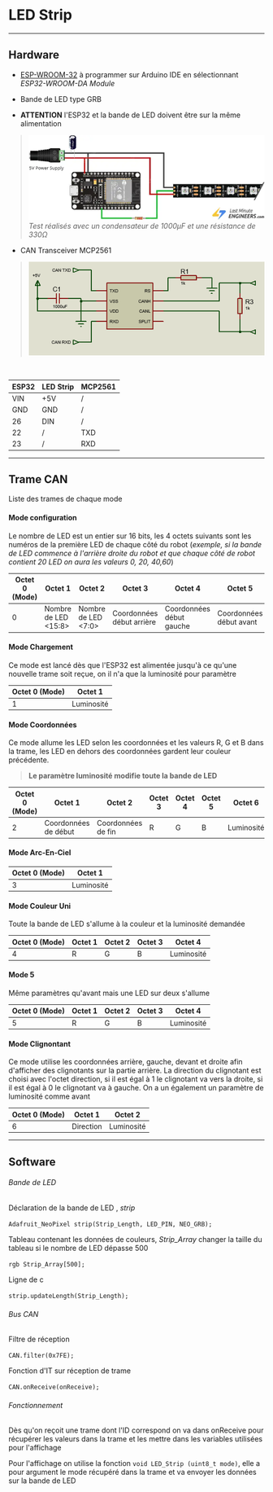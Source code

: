 # LED Strip

---

## Hardware

* [ESP-WROOM-32](https://www.dzduino.com/Blog%20Dzduino/ESP32-WROOM-32) à
programmer sur Arduino IDE en sélectionnant *ESP32-WROOM-DA Module*

* Bande de LED type GRB

* **ATTENTION** l'ESP32 et la bande de LED doivent être sur la même alimentation

>![](esp_led.png)
>*Test réalisés avec un condensateur de 1000µF et une résistance de 330Ω*

* CAN Transceiver MCP2561

>![](mcp.png)

<br>

| ESP32  |  LED Strip | MCP2561  |
|---|---|---|
|  VIN |  +5V  | /  |
|  GND | GND  | /  |
| 26  | DIN  | /  |
| 22  | /  |  TXD |
| 23  | /  | RXD  |

---

## Trame CAN

Liste des trames de chaque mode

#### Mode configuration

Le nombre de LED est un entier sur 16 bits, les 4 octets suivants sont les numéros de la première LED de chaque côté du robot (*exemple, si la bande de LED commence à l'arrière droite du robot et que chaque côté de robot contient 20 LED on aura les valeurs 0, 20, 40,60*)

| Octet 0 (Mode) |  Octet 1 | Octet 2  |Octet 3|Octet 4|Octet 5|Octet 6|
|---|---|---|---|---|---|---|
| 0 |Nombre de LED <15:8> |Nombre de LED <7:0>|Coordonnées début arrière|Coordonnées début gauche|Coordonnées début avant|Coordonnées début droite|

#### Mode Chargement

Ce mode est lancé dès que l'ESP32 est alimentée jusqu'à ce qu'une nouvelle trame soit reçue, on il n'a que la luminosité pour paramètre

| Octet 0 (Mode) |  Octet 1 |
|---|---|
| 1 | Luminosité |

#### Mode Coordonnées

Ce mode allume les LED selon les coordonnées et les valeurs R, G et B dans la trame, les LED en dehors des coordonnées gardent leur couleur précédente.

>**Le paramètre luminosité modifie toute la bande de LED**

| Octet 0 (Mode) |  Octet 1 | Octet 2  |Octet 3|Octet 4|Octet 5|Octet 6|Octet 7|
|---|---|---|---|---|---|---|---|
| 2 | Coordonnées de début |Coordonnées de fin|R|G|B|Luminosité|Reset|

#### Mode Arc-En-Ciel


| Octet 0 (Mode) |  Octet 1 |
|---|---|
| 3 | Luminosité |

#### Mode Couleur Uni

Toute la bande de LED s'allume à la couleur et la luminosité demandée

| Octet 0 (Mode) |  Octet 1 | Octet 2  |Octet 3|Octet 4|
|---|---|---|---|---|
| 4 |R|G|B|Luminosité|

#### Mode 5

Même paramètres qu'avant mais une LED sur deux s'allume

| Octet 0 (Mode) |  Octet 1 | Octet 2  |Octet 3|Octet 4|
|---|---|---|---|---|
| 5 |R|G|B|Luminosité|

#### Mode Clignontant

Ce mode utilise les coordonnées arrière, gauche, devant et droite afin d'afficher des clignotants sur la partie arrière. La direction du clignotant est choisi avec l'octet direction, si il est égal à 1 le clignotant va vers la droite, si il est égal à 0 le clignotant va à gauche. On a un également un paramètre de luminosité comme avant

| Octet 0 (Mode) |  Octet 1 | Octet 2  |
|---|---|---|
| 6 |Direction |Luminosité|

---

## Software



###### Bande de LED

Déclaration de la bande de LED , *strip*

`Adafruit_NeoPixel strip(Strip_Length, LED_PIN, NEO_GRB);`

Tableau contenant les données de couleurs, *Strip_Array* changer la taille du
tableau si le nombre de LED dépasse 500

`rgb Strip_Array[500];`

Ligne de c

`strip.updateLength(Strip_Length);`

###### Bus CAN

Filtre de réception

`CAN.filter(0x7FE);`

Fonction d'IT sur réception de trame

`CAN.onReceive(onReceive);`

###### Fonctionnement

Dès qu'on reçoit une trame dont l'ID correspond on va dans onReceive pour récupérer les valeurs dans la trame et les mettre dans les variables utilisées pour l'affichage

Pour l'affichage on utilise la fonction `void LED_Strip (uint8_t mode)`, elle a pour argument le mode récupéré dans la trame et va envoyer les données sur la bande de LED
